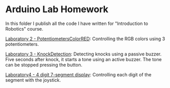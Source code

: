 # Arduino Lab Homework
In this folder I publish all the code I have written for "Introduction to Robotics" course.

[Laboratory 2 - PotentiometersColorRED](https://github.com/IordachescuAnca/Introduction-to-Robotics/tree/master/Lab-Homework/PotentiometersColorRED): Controlling the RGB colors using 3 potentiometers.

[Laboratory 3 - KnockDetection](https://github.com/IordachescuAnca/Introduction-to-Robotics/tree/master/Lab-Homework/KnockDetection): Detecting knocks using a passive buzzer. Five seconds after knock, it starts a tone using an active buzzer. The tone can be stopped pressing the button.

[Laboratory4 - 4 digit 7-segment display](https://github.com/IordachescuAnca/Introduction-to-Robotics/blob/master/Lab-Homework/4digitsSevenSegmentDisplay.ino): Controlling each digit of the segment with the joystick.
